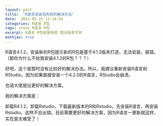```yaml
---
layout: post
title:  "R语言安装包失败的解决方法"
date:  2022-05-25 12:14:54
categories: R语言 R包
tags: stock R语言 R包
excerpt: R语言 R包安装失败 提示版本不对
mathjax: true
---
```


R语言4.1.2，安装新的R包提示新的R包是基于4.1.3版本打造，无法安装，报错。（那你为什么不给我安装4.1.2的R包？？？）

好吧，这个我暂时没有比较好的解决办法。所以，我建议重新安装R语言和RStudio。因为如果直接安装一个4.2.0的R语言，RStudio会崩溃。

也请大佬提出更好的解决方案。

我的解决方案是：

卸载R4.1.2，卸载Rstudio，下载最新版本的R和Rstudio。先安装R语言，再安装Rstudio。这样不会出错。目前需要更好的解决方案，因为R语言一更新就这样，实在是太难受了！
